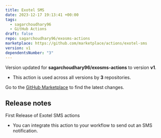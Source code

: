 ```yaml
---
title: Exotel SMS
date: 2023-12-17 19:13:41 +00:00
tags:
  - sagarchoudhary96
  - GitHub Actions
draft: false
repo: sagarchoudhary96/exosms-actions
marketplace: https://github.com/marketplace/actions/exotel-sms
version: v1
dependentsNumber: "3"
---
```



Version updated for **sagarchoudhary96/exosms-actions** to version **v1**.
- This action is used across all versions by **3** repositories.

Go to the [GitHub Marketplace](https://github.com/marketplace/actions/exotel-sms) to find the latest changes.

## Release notes

First Release of Exotel SMS actions
- You can integrate this action to your workflow to send out an SMS notification.
